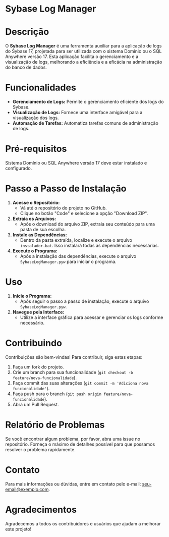 <!DOCTYPE html> <html lang="pt-BR"> <head> <meta charset="UTF-8"> <meta name="viewport" content="width=device-width, initial-scale=1.0"> <title>README - Sybase Log Manager</title> </head> <body> <h1>Sybase Log Manager</h1>
<h1>Descrição</h1>
<p>O <strong>Sybase Log Manager</strong> é uma ferramenta auxiliar para a aplicação de logs do Sybase 17, projetada para ser utilizada com o sistema Domínio ou o SQL Anywhere versão 17. Esta aplicação facilita o gerenciamento e a visualização de logs, melhorando a eficiência e a eficácia na administração do banco de dados.</p>

<h1>Funcionalidades</h1>
<ul>
    <li><strong>Gerenciamento de Logs:</strong> Permite o gerenciamento eficiente dos logs do Sybase.</li>
    <li><strong>Visualização de Logs:</strong> Fornece uma interface amigável para a visualização dos logs.</li>
    <li><strong>Automação de Tarefas:</strong> Automatiza tarefas comuns de administração de logs.</li>
</ul>

<h1>Pré-requisitos</h1>
<p>Sistema Domínio ou SQL Anywhere versão 17 deve estar instalado e configurado.</p>

<h1>Passo a Passo de Instalação</h1>
<ol>
    <li><strong>Acesse o Repositório:</strong>
        <ul>
            <li>Vá até o repositório do projeto no GitHub.</li>
            <li>Clique no botão "Code" e selecione a opção "Download ZIP".</li>
        </ul>
    </li>
    <li><strong>Extraia os Arquivos:</strong>
        <ul>
            <li>Após o download do arquivo ZIP, extraia seu conteúdo para uma pasta de sua escolha.</li>
        </ul>
    </li>
    <li><strong>Instale as Dependências:</strong>
        <ul>
            <li>Dentro da pasta extraída, localize e execute o arquivo <code>instalador.bat</code>. Isso instalará todas as dependências necessárias.</li>
        </ul>
    </li>
    <li><strong>Execute o Programa:</strong>
        <ul>
            <li>Após a instalação das dependências, execute o arquivo <code>SybaseLogManager.pyw</code> para iniciar o programa.</li>
        </ul>
    </li>
</ol>

<h1>Uso</h1>
<ol>
    <li><strong>Inicie o Programa:</strong>
        <ul>
            <li>Após seguir o passo a passo de instalação, execute o arquivo <code>SybaseLogManager.pyw</code>.</li>
        </ul>
    </li>
    <li><strong>Navegue pela Interface:</strong>
        <ul>
            <li>Utilize a interface gráfica para acessar e gerenciar os logs conforme necessário.</li>
        </ul>
    </li>
</ol>

<h1>Contribuindo</h1>
<p>Contribuições são bem-vindas! Para contribuir, siga estas etapas:</p>
<ol>
    <li>Faça um fork do projeto.</li>
    <li>Crie um branch para sua funcionalidade (<code>git checkout -b feature/nova-funcionalidade</code>).</li>
    <li>Faça commit das suas alterações (<code>git commit -m 'Adiciona nova funcionalidade'</code>).</li>
    <li>Faça push para o branch (<code>git push origin feature/nova-funcionalidade</code>).</li>
    <li>Abra um Pull Request.</li>
</ol>

<h1>Relatório de Problemas</h1>
<p>Se você encontrar algum problema, por favor, abra uma issue no repositório. Forneça o máximo de detalhes possível para que possamos resolver o problema rapidamente.</p>

<h1>Contato</h1>
<p>Para mais informações ou dúvidas, entre em contato pelo e-mail: <a href="mailto:seu-email@exemplo.com">seu-email@exemplo.com</a>.</p>

<h1>Agradecimentos</h1>
<p>Agradecemos a todos os contribuidores e usuários que ajudam a melhorar este projeto!</p>
</body> </html>

